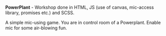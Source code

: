 <b>PowerPlant</b> - Workshop done in HTML, JS (use of canvas, mic-access library, promises etc.) and SCSS.

A simple mic-using game. You are in control room of a Powerplant. Enable mic for some air-blowing fun.
